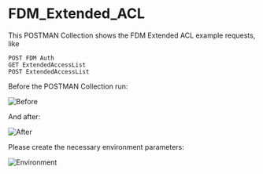 # FDM_Extended_ACL

This POSTMAN Collection shows the FDM Extended ACL example requests, like 
```
POST FDM Auth
GET ExtendedAccessList
POST ExtendedAccessList
```

Before the POSTMAN Collection run:

![Before](before.png)

And after: 

![After](after.png)

Please create the necessary environment parameters:

![Environment](env.png)
